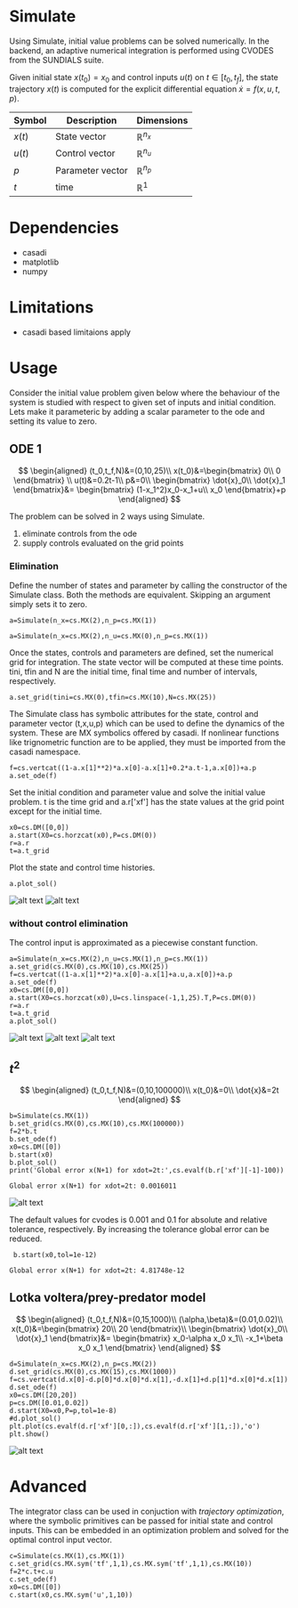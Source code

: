 # Simulate
Using Simulate, initial value problems can be solved numerically. In the backend, an adaptive numerical integration is performed using CVODES from the SUNDIALS suite.

Given initial state $x(t_0)=x_0$ and control inputs $u(t)$ on $t \in [t_0,t_f]$, the state trajectory $x(t)$ is computed for the explicit differential equation $\dot{x}=f(x,u,t,p)$.

|Symbol|Description|Dimensions|
|-|-|-|
|$x(t)$|State vector| $\mathbb{R}^{n_x}$|
|$u(t)$|Control vector| $\mathbb{R}^{n_u}$|
|$p$|Parameter vector| $\mathbb{R}^{n_p}$|
|$t$|time| $\mathbb{R}^{1}$|

# Dependencies
* casadi
* matplotlib
* numpy

# Limitations
* casadi based limitaions apply 

# Usage

Consider the initial value problem given below where the behaviour of the 
system is studied with respect to given set of inputs and initial condition.
Lets make it parameteric by adding a scalar parameter to the ode and setting its value to zero.

## ODE 1
$$
\begin{aligned}
(t_0,t_f,N)&=(0,10,25)\\
x(t_0)&=\begin{bmatrix}
0\\
0
\end{bmatrix}
\\
u(t)&=0.2t-1\\
p&=0\\
\begin{bmatrix}
    \dot{x}_0\\
    \dot{x}_1
\end{bmatrix}&=
\begin{bmatrix}
    (1-x_1^2)x_0-x_1+u\\
    x_0
\end{bmatrix}+p
\end{aligned}
$$

The problem can be solved in 2 ways using Simulate.
1. eliminate controls from the ode
2. supply controls evaluated on the grid points

### Elimination

Define the number of states and parameter by calling the constructor of the Simulate class. Both the methods are equivalent. Skipping an argument simply sets it to zero.

```
a=Simulate(n_x=cs.MX(2),n_p=cs.MX(1))
```
```
a=Simulate(n_x=cs.MX(2),n_u=cs.MX(0),n_p=cs.MX(1))
```
Once the states, controls and parameters are defined, set the numerical grid for integration. The state vector will be computed at these time points. tini, tfin and N are the initial time, final time and number of intervals, respectively.
```
a.set_grid(tini=cs.MX(0),tfin=cs.MX(10),N=cs.MX(25))
```
The Simulate class has symbolic attributes for the state, control and parameter vector (t,x,u,p) which can be used to define the dynamics of the system. These are MX symbolics offered by casadi. If nonlinear functions like trignometric function are to be applied, they must be imported from the casadi namespace.

```
f=cs.vertcat((1-a.x[1]**2)*a.x[0]-a.x[1]+0.2*a.t-1,a.x[0])+a.p
a.set_ode(f)
```
Set the initial condition and parameter value and solve the initial value problem. t is the time grid and a.r['xf'] has the state values at the grid point except for the initial time.
```
x0=cs.DM([0,0])
a.start(X0=cs.horzcat(x0),P=cs.DM(0))
r=a.r
t=a.t_grid
```
Plot the state and control time histories.
```
a.plot_sol()
```
![alt text](image-4.png)
![alt text](image-5.png)

### without control elimination

The control input is approximated as a piecewise constant function.

```
a=Simulate(n_x=cs.MX(2),n_u=cs.MX(1),n_p=cs.MX(1))
a.set_grid(cs.MX(0),cs.MX(10),cs.MX(25))
f=cs.vertcat((1-a.x[1]**2)*a.x[0]-a.x[1]+a.u,a.x[0])+a.p
a.set_ode(f)
x0=cs.DM([0,0])
a.start(X0=cs.horzcat(x0),U=cs.linspace(-1,1,25).T,P=cs.DM(0))
r=a.r
t=a.t_grid
a.plot_sol()
```
![alt text](image.png)
![alt text](image-1.png)
![alt text](image-2.png)

## $t^2$

$$
\begin{aligned}
(t_0,t_f,N)&=(0,10,100000)\\
x(t_0)&=0\\
\dot{x}&=2t
\end{aligned}
$$

```
b=Simulate(cs.MX(1))
b.set_grid(cs.MX(0),cs.MX(10),cs.MX(100000))
f=2*b.t
b.set_ode(f)
x0=cs.DM([0])
b.start(x0)
b.plot_sol()
print('Global error x(N+1) for xdot=2t:',cs.evalf(b.r['xf'][-1]-100))
```
```
Global error x(N+1) for xdot=2t: 0.0016011
```
![alt text](image-6.png)

The default values for cvodes is 0.001 and 0.1 for absolute and relative tolerance, respectively. By increasing the tolerance global error can be reduced.
```
 b.start(x0,tol=1e-12)
```
```
Global error x(N+1) for xdot=2t: 4.81748e-12
```

## Lotka voltera/prey-predator model

$$
\begin{aligned}
(t_0,t_f,N)&=(0,15,1000)\\
(\alpha,\beta)&=(0.01,0.02)\\
x(t_0)&=\begin{bmatrix}
    20\\
    20
\end{bmatrix}\\
\begin{bmatrix}
    \dot{x}_0\\
    \dot{x}_1
\end{bmatrix}&=
\begin{bmatrix}
    x_0-\alpha x_0 x_1\\
    -x_1+\beta x_0 x_1
\end{bmatrix}
\end{aligned}
$$

```
d=Simulate(n_x=cs.MX(2),n_p=cs.MX(2))
d.set_grid(cs.MX(0),cs.MX(15),cs.MX(1000))
f=cs.vertcat(d.x[0]-d.p[0]*d.x[0]*d.x[1],-d.x[1]+d.p[1]*d.x[0]*d.x[1])
d.set_ode(f)
x0=cs.DM([20,20])
p=cs.DM([0.01,0.02])
d.start(X0=x0,P=p,tol=1e-8)
#d.plot_sol()
plt.plot(cs.evalf(d.r['xf'][0,:]),cs.evalf(d.r['xf'][1,:]),'o')
plt.show()
```
![alt text](image-7.png)
# Advanced
The integrator class can be used in conjuction with *trajectory optimization*, where the symbolic primitives can be passed for initial state and control inputs. This can be embedded in an optimization problem and solved for the optimal control input vector.
```
c=Simulate(cs.MX(1),cs.MX(1))
c.set_grid(cs.MX.sym('tf',1,1),cs.MX.sym('tf',1,1),cs.MX(10))
f=2*c.t+c.u
c.set_ode(f)
x0=cs.DM([0])
c.start(x0,cs.MX.sym('u',1,10))  
```